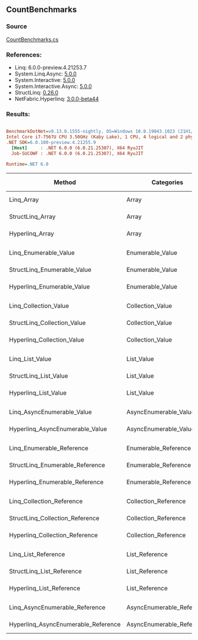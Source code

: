 ﻿## CountBenchmarks

### Source
[CountBenchmarks.cs](../NetFabric.Hyperlinq.Benchmarks/Benchmarks/CountBenchmarks.cs)

### References:
- Linq: 6.0.0-preview.4.21253.7
- System.Linq.Async: [5.0.0](https://www.nuget.org/packages/System.Linq.Async/5.0.0)
- System.Interactive: [5.0.0](https://www.nuget.org/packages/System.Interactive/5.0.0)
- System.Interactive.Async: [5.0.0](https://www.nuget.org/packages/System.Interactive.Async/5.0.0)
- StructLinq: [0.26.0](https://www.nuget.org/packages/StructLinq/0.26.0)
- NetFabric.Hyperlinq: [3.0.0-beta44](https://www.nuget.org/packages/NetFabric.Hyperlinq/3.0.0-beta44)

### Results:
``` ini

BenchmarkDotNet=v0.13.0.1555-nightly, OS=Windows 10.0.19043.1023 (21H1/May2021Update)
Intel Core i7-7567U CPU 3.50GHz (Kaby Lake), 1 CPU, 4 logical and 2 physical cores
.NET SDK=6.0.100-preview.4.21255.9
  [Host]     : .NET 6.0.0 (6.0.21.25307), X64 RyuJIT
  Job-SUCOWF : .NET 6.0.0 (6.0.21.25307), X64 RyuJIT

Runtime=.NET 6.0  

```
|                              Method |                Categories | Count |          Mean |     Error |    StdDev |  Ratio | RatioSD |  Gen 0 | Gen 1 | Gen 2 | Allocated |
|------------------------------------ |-------------------------- |------ |--------------:|----------:|----------:|-------:|--------:|-------:|------:|------:|----------:|
|                          Linq_Array |                     Array |   100 |     9.1074 ns | 0.0784 ns | 0.0655 ns |   1.00 |    0.00 |      - |     - |     - |         - |
|                    StructLinq_Array |                     Array |   100 |     0.6715 ns | 0.0133 ns | 0.0125 ns |   0.07 |    0.00 |      - |     - |     - |         - |
|                     Hyperlinq_Array |                     Array |   100 |     7.9661 ns | 0.0225 ns | 0.0210 ns |   0.87 |    0.01 |      - |     - |     - |         - |
|                                     |                           |       |               |           |           |        |         |        |       |       |           |
|               Linq_Enumerable_Value |          Enumerable_Value |   100 |   349.7961 ns | 3.6308 ns | 3.3963 ns |   1.00 |    0.00 | 0.0153 |     - |     - |      32 B |
|         StructLinq_Enumerable_Value |          Enumerable_Value |   100 |   598.2427 ns | 2.5847 ns | 2.0180 ns |   1.71 |    0.02 | 0.0153 |     - |     - |      32 B |
|          Hyperlinq_Enumerable_Value |          Enumerable_Value |   100 |   141.0781 ns | 0.2799 ns | 0.2618 ns |   0.40 |    0.00 |      - |     - |     - |         - |
|                                     |                           |       |               |           |           |        |         |        |       |       |           |
|               Linq_Collection_Value |          Collection_Value |   100 |     4.0306 ns | 0.0247 ns | 0.0207 ns |   1.00 |    0.00 |      - |     - |     - |         - |
|         StructLinq_Collection_Value |          Collection_Value |   100 |   651.6739 ns | 4.1784 ns | 3.4892 ns | 161.69 |    1.35 | 0.0153 |     - |     - |      32 B |
|          Hyperlinq_Collection_Value |          Collection_Value |   100 |     7.7398 ns | 0.0236 ns | 0.0209 ns |   1.92 |    0.01 |      - |     - |     - |         - |
|                                     |                           |       |               |           |           |        |         |        |       |       |           |
|                     Linq_List_Value |                List_Value |   100 |     5.0033 ns | 0.0309 ns | 0.0274 ns |   1.00 |    0.00 |      - |     - |     - |         - |
|               StructLinq_List_Value |                List_Value |   100 |     2.0895 ns | 0.0152 ns | 0.0143 ns |   0.42 |    0.00 |      - |     - |     - |         - |
|                Hyperlinq_List_Value |                List_Value |   100 |     1.7885 ns | 0.0177 ns | 0.0157 ns |   0.36 |    0.00 |      - |     - |     - |         - |
|                                     |                           |       |               |           |           |        |         |        |       |       |           |
|          Linq_AsyncEnumerable_Value |     AsyncEnumerable_Value |   100 | 1,617.7575 ns | 5.5046 ns | 4.2976 ns |   1.00 |    0.00 | 0.0153 |     - |     - |      32 B |
|     Hyperlinq_AsyncEnumerable_Value |     AsyncEnumerable_Value |   100 |   776.3272 ns | 2.0551 ns | 1.7161 ns |   0.48 |    0.00 |      - |     - |     - |         - |
|                                     |                           |       |               |           |           |        |         |        |       |       |           |
|           Linq_Enumerable_Reference |      Enumerable_Reference |   100 |   347.5843 ns | 1.2942 ns | 1.1473 ns |   1.00 |    0.00 | 0.0153 |     - |     - |      32 B |
|     StructLinq_Enumerable_Reference |      Enumerable_Reference |   100 |   648.1673 ns | 3.0979 ns | 2.7462 ns |   1.86 |    0.01 | 0.0153 |     - |     - |      32 B |
|      Hyperlinq_Enumerable_Reference |      Enumerable_Reference |   100 |   382.5596 ns | 3.7097 ns | 3.2886 ns |   1.10 |    0.01 | 0.0153 |     - |     - |      32 B |
|                                     |                           |       |               |           |           |        |         |        |       |       |           |
|           Linq_Collection_Reference |      Collection_Reference |   100 |     4.1545 ns | 0.0403 ns | 0.0377 ns |   1.00 |    0.00 |      - |     - |     - |         - |
|     StructLinq_Collection_Reference |      Collection_Reference |   100 |   596.9610 ns | 1.8706 ns | 1.6583 ns | 143.75 |    1.49 | 0.0153 |     - |     - |      32 B |
|      Hyperlinq_Collection_Reference |      Collection_Reference |   100 |     1.7762 ns | 0.0103 ns | 0.0091 ns |   0.43 |    0.00 |      - |     - |     - |         - |
|                                     |                           |       |               |           |           |        |         |        |       |       |           |
|                 Linq_List_Reference |            List_Reference |   100 |     4.9565 ns | 0.0651 ns | 0.0577 ns |   1.00 |    0.00 |      - |     - |     - |         - |
|           StructLinq_List_Reference |            List_Reference |   100 |   604.8412 ns | 3.4385 ns | 3.2164 ns | 122.05 |    1.78 | 0.0153 |     - |     - |      32 B |
|            Hyperlinq_List_Reference |            List_Reference |   100 |     1.7892 ns | 0.0157 ns | 0.0140 ns |   0.36 |    0.00 |      - |     - |     - |         - |
|                                     |                           |       |               |           |           |        |         |        |       |       |           |
|      Linq_AsyncEnumerable_Reference | AsyncEnumerable_Reference |   100 | 1,617.0364 ns | 4.1368 ns | 3.8696 ns |   1.00 |    0.00 | 0.0153 |     - |     - |      32 B |
| Hyperlinq_AsyncEnumerable_Reference | AsyncEnumerable_Reference |   100 | 1,416.2269 ns | 3.3714 ns | 2.9887 ns |   0.88 |    0.00 | 0.0153 |     - |     - |      32 B |
